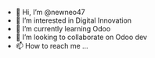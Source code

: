 - 👋 Hi, I’m @newneo47
- 👀 I’m interested in Digital Innovation
- 🌱 I’m currently learning Odoo
- 💞️ I’m looking to collaborate on Odoo dev
- 📫 How to reach me ...

<!---
newneo47/newneo47 is a ✨ special ✨ repository because its `README.md` (this file) appears on your GitHub profile.
You can click the Preview link to take a look at your changes.
--->
